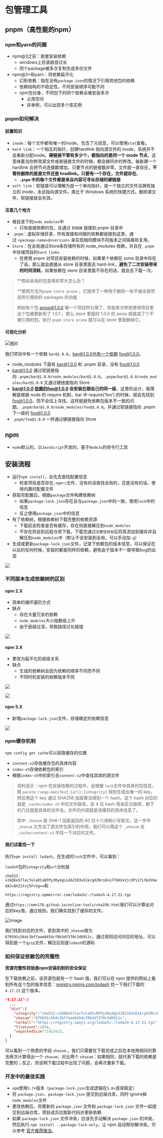 # 包管理工具

## pnpm（高性能的npm）

### npm和yarn的问题
- npm@3之前：嵌套安装依赖
	- windows上目录路径过长
	- 同个package被多次复制生成多份文件
- npm@3+和yarn：将依赖扁平化
	- 幻影依赖：指在没有`package.json`的情况下引用其他包的依赖
	- 依赖结构的不稳定性，不同安装顺序可能不同
	- npm包分身，不同包下的同个依赖会被安装多次
		- 占用空间
		- 非单例，可以出现多个库实例

### pnpm如何解决

#### 前置知识
- `inode`：每个文件都有唯一的inode，包含了元信息，可以使用`stat`查看。
- `hard link`：一个相互的指针，创建hardlink 指向源文件的 inode，系统并不会重新分配inode。**硬链接不管有多少个，都指向的是同一个 inode 节点**，这意味着当你修改源文件或者链接文件的时候，都会做同步的修改。每新建一个 hardlink 会把节点连接数增加，只要节点的链接数非零，文件就一直存在，**不管你删除的是源文件还是 hradlink。只要有一个存在，文件就存在**。
	- **`.pnpm` 中的每个文件都是来自内容可寻址存储的硬链接**
- `soft link`：软链接可以理解为是一个单向指针，是一个独立的文件且拥有独立的 inode，永远指向源文件。类比于 Windows 系统的快捷方式。删除源文件，软链接就会失效。

#### 注意几个地方

- 根目录下的`node_modules`中
	- 只有直接依赖的包，且通过 `软链接` 链接到.pnpm 目录中
- `.pnpm`：虚拟存储目录，所有直接和间接的依赖都链接到这里，通过 `<package-name>@<version>` 来实现相同模块不同版本之间隔离和复用。
- `Store`：在全局通过Store来存储所有的 node_modules 依赖，并且在 `.pnpm`中存储项目的`hard links`
	- 在使用 pnpm 对项目安装依赖的时候，如果某个依赖在 sotre 目录中存在了话，那么就会直接从 store 目录里面去 hard-link，**避免了二次安装带来的时间消耗**，如果依赖在 store 目录里面不存在的话，就会去下载一次。

> **假如全局的包变得非常大怎么办？
> 
> **使用方法为`pnpm store prune` ，它提供了一种用于删除一些不被全局项目所引用到的 packages 的功能
> 
> 例如有个包 axios@1.0.0 被一个项目所引用了，但是某次修改使得项目里这个包被更新到了 1.0.1 ，那么 store 里面的 1.0.0 的 axios 就就成了个不被引用的包，执行 `pnpm store prune` 就可以在 store 里面删掉它。

#### 可视化分析

![图片](https://mmbiz.qpic.cn/mmbiz_png/betIP9fVPicOcnc3XANblb8WOkibusib0VaYWicfDfPmgeaW8KeMI53tUkkKsZkhKupRlTpuWb8AnRsU9coN54aY3Q/640?wx_fmt=png&wxfrom=5&wx_lazy=1&wx_co=1)

我们项目中有一个依赖 `bar@1.0.0`。bar@1.0.0也有一个依赖 foo@1.0.0。

-   node_modules 下面有 bar@1.0.0 和 .pnpm 目录，没有 foo@1.0.0
-   bar@1.0.0 通过软链接指向 `.pnpm/bar@1.0.0/node_modules/bar@1.0.0`。`.pnpm/bar@1.0.0/node_modules/bar@1.0.0` 又通过硬链接指向 Store
-   **bar@1.0.0 依赖的foo@1.0.0 会安装在跟自己的同一级**，这里的设计，我理解是根据 node 的 require 机制，bar 中 require('foo') 的时候，就会先找到 foo@1.0.0，而不会往上寻找，这样就避免依赖包版本不一致的问题。`.pnpm/bar@1.0.0/node_modules/foo@1.0.0`。并通过软链接指向 .pnpm 下一级的 foo@1.0.0
-   `.pnpm/foo@1.0.0` 一样通过硬链接指向 Store

## npm

- `node`默认的，以`JavaScript`开发的，基于`NodeJs`的命令行工具

## 安装流程

- 运行`npm install`，会先去查找配置信息
	- 检查项目是否存在`.npmrc`文件，没有的话查找全局的，还是没有的话，使用内置的配置文件
- 获取完配置后，根据`package`文件构建依赖树
	- 如果`package-lock.json`存在且与`package.json`中的一致，使用`lock`中的信息
	- 反之使用`package.json`中的信息
- 有了依赖树，根据依赖树下载完整的依赖资源
	- 下载前会检查是否有缓存，存在则直接解压到`node_modules`
	- 不存在则会到远程仓库下载，下载完通过`完整性校验`后将其添加到缓存并且解压到`node_modules`中（默认不会安装到全局，可以手动加`-g`）
- 生成或更新`package-lock.json`文件，记录下依赖包的版本信息，可以保证在以后的任何时候，安装的都是同样的依赖，避免由于版本不一致导致bug的出现

![](https://p6-juejin.byteimg.com/tos-cn-i-k3u1fbpfcp/c87b3d0879fc411fbbde141261c0720d~tplv-k3u1fbpfcp-watermark.awebp?)

### 不同版本生成依赖树的区别

#### npm 2.X

- 简单的循环遍历方式
- 缺点
	- 存在大量冗余的依赖
	- `node_modules`大小指数级上升
	- 由于层级过深，导致路径过长报错

![](https://p3-juejin.byteimg.com/tos-cn-i-k3u1fbpfcp/f471d3ffa3904b389fb2c9abdd384e34~tplv-k3u1fbpfcp-watermark.awebp?)

#### npm 3.X

- 更改为扁平化的层级关系
- 缺点
	- 生成的依赖树会因为依赖的顺序不同而不同
	- 不同时机安装的依赖版本不同

![](https://p3-juejin.byteimg.com/tos-cn-i-k3u1fbpfcp/c7ab9c6706b44930b4ee87fc6fbb66a6~tplv-k3u1fbpfcp-watermark.awebp?)

![](https://p9-juejin.byteimg.com/tos-cn-i-k3u1fbpfcp/97f08391827f47b991b49eaa47fa2615~tplv-k3u1fbpfcp-watermark.awebp?)

#### npm 5.X

- 新增`package-lock.json`文件，存储确定的依赖信息

![](https://p3-juejin.byteimg.com/tos-cn-i-k3u1fbpfcp/6bb617bc1b3b4e338eb2cac1b59b6e9d~tplv-k3u1fbpfcp-watermark.awebp?)

### npm缓存机制

``npm config get cache``可以获取缓存的位置

- `content-v2`存放缓存包的具体内容
- `index-v5`存储依赖包的索引
- 根据`index-v5`中的索引去`content-v2`中查找具体的源文件

> 资料显示：npm 在安装依赖的过程中，会根据 `lock`文件中具体的包信息，用 `pacote:range-manifest:{url}:{integrity}` 规则生成出唯一的 key，然后用这个 key 通过 SHA256 加密算法得到一个 hash。这个 hash 对应的就是 `_cache/index-v5` 中的文件路径，前 4 位 hash 用来区分路径，剩下的几位就是具体的文件名。文件的内容就是该缓存的具体信息了。
> 
> 其中 `_shasum` 是 SHA-1 加密返回的 40 位十六进制小写密文。这一步中 `_shasum` 又充当了源文件包索引的作用，我们可以用这个 `_shasum` 去 `_cache/content-v2` 中找一下对应的文件。
> 

#### 我们试着找一下

执行`npm install lodash`，在生成的`lock`文件中，可以看到：

`loadsh`包的`integrity`和`url`分别是

`sha512-v2kDEe57lecTulaDIuNTPy3Ry4gLGJ6Z1O3vE1krgXZNrsQ+LFTGHVxVjcXPs17LhbZVGedAJv8XZ1tvj5FvSg==`和

`https://registry.npmmirror.com/lodash/-/lodash-4.17.21.tgz`

通过`https://emn178.github.io/online-tools/sha256.html`我们可以计算出对应的key值，通过规则，我们确实找到了缓存的文件。

![image](https://cdn.jsdelivr.net/gh/Merlin218/image-storage@master/picX/image.43d5p5c8pikg.jpg)

我们找到对应的文件，拿到其中的`_shasum`值为`679591c564c3bffaae8454cf0b3df370c3d6911c`，通过规则访问对应的地址，可以得到是一个`gzip`文件，解压后则是`lodash`的源码

### 如何保证依赖包的完整性

**资源完整性校验是npm安装机制的安全保证**

在下载依赖之前，该资源包就有一个 hash 值，我们可以在 npm 提供的网站上看到所有这个包的版本信息：[registry.npmjs.com/lodash](https://registry.npmjs.com/lodash) 找一下我们下载的 `4.17.21` 这个版本。

```json
"4.17.21":{
  ...
  "dist":{
    "integrity":"sha512-v2kDEe57lecTulaDIuNTPy3Ry4gLGJ6Z1O3vE1krgXZNrsQ+LFTGHVxVjcXPs17LhbZVGedAJv8XZ1tvj5FvSg==",
    "shasum":"679591c564c3bffaae8454cf0b3df370c3d6911c",
    "tarball":"https://registry.npmjs.org/lodash/-/lodash-4.17.21.tgz",
    "fileCount":1054,
    "unpackedSize":1412415,
  }
}
```

可以看到一个熟悉的字段 `shasum` 。我们只需要在下载完成之后在本地用相同的算法再次计算得出一个 `shasum`，对比两个 `shasum`：如果相同，就代表下载的依赖是完整的；反之，则说明下载过程中出现了问题，会再次重新下载。

### 开发中的最佳实践

- `npm`使用`5.7+`版本（`package-lock.json`生成逻辑在`5.6+`逐渐稳定）
- 将 `package.json`、`package-lock.json` 提交到远端仓库，同时 ignore掉 `node_modules`文件
- 更改依赖后，将更新的 `package.json` 文件和 `package-lock.json` 文件一起提交到远端仓库，项目成员拉取新代码并更新依赖
- 如果 `package-lock.json` 文件冲突，应该先手动解决 `package.json` 的冲突，然后执行 `npm install --package-lock-only`，让 npm 自动帮你解冲突。可以参考 [官方推荐做法](https://link.juejin.cn/?target=https%3A%2F%2Fdocs.npmjs.com%2Fcli%2Fv6%2Fconfiguring-npm%2Fpackage-locks%23resolving-lockfile-conflicts "https://docs.npmjs.com/cli/v6/configuring-npm/package-locks#resolving-lockfile-conflicts")。